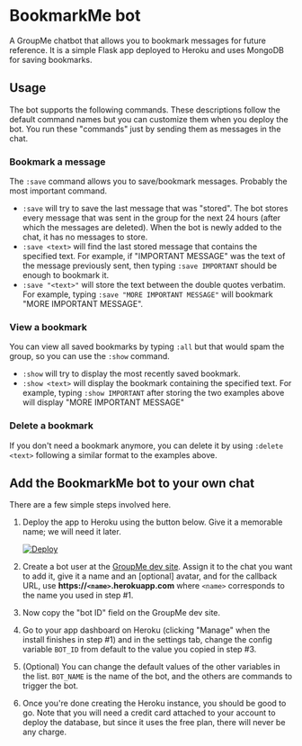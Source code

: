 # BookmarkMe bot
A GroupMe chatbot that allows you to bookmark messages for future reference. It is a simple Flask app deployed to Heroku and uses MongoDB for saving bookmarks.

## Usage
The bot supports the following commands. These descriptions follow the default command names but you can customize them when you deploy the bot. You run these "commands" just by sending them as messages in the chat.
### Bookmark a message
The `:save` command allows you to save/bookmark messages. Probably the most important command.
- `:save` will try to save the last message that was "stored". The bot stores every message that was sent in the group for the next 24 hours (after which the messages are deleted). When the bot is newly added to the chat, it has no messages to store.
- `:save <text>` will find the last stored message that contains the specified text. For example, if "IMPORTANT MESSAGE" was the text of the message previously sent, then typing `:save IMPORTANT` should be enough to bookmark it.
- `:save "<text>"` will store the text between the double quotes verbatim. For example, typing `:save "MORE IMPORTANT MESSAGE"` will bookmark "MORE IMPORTANT MESSAGE".
### View a bookmark
You can view all saved bookmarks by typing `:all` but that would spam the group, so you can use the `:show` command.
- `:show` will try to display the most recently saved bookmark.
- `:show <text>` will display the bookmark containing the specified text. For example, typing `:show IMPORTANT` after storing the two examples above will display "MORE IMPORTANT MESSAGE"
### Delete a bookmark
If you don't need a bookmark anymore, you can delete it by using `:delete <text>` following a similar format to the examples above.

## Add the BookmarkMe bot to your own chat
There are a few simple steps involved here.
1. Deploy the app to Heroku using the button below. Give it a memorable name; we will need it later.

    [![Deploy](https://www.herokucdn.com/deploy/button.svg)](https://heroku.com/deploy)
2. Create a bot user at the [GroupMe dev site](https://dev.groupme.com/bots). Assign it to the chat you want to add it, give it a name and an [optional] avatar, and for the callback URL, use **https://`<name>`.herokuapp.com** where `<name>` corresponds to the name you used in step #1.
3. Now copy the "bot ID" field on the GroupMe dev site.
4. Go to your app dashboard on Heroku (clicking "Manage" when the install finishes in step #1) and in the settings tab, change the config variable `BOT_ID` from default to the value you copied in step #3.
5. (Optional) You can change the default values of the other variables in the list. `BOT_NAME` is the name of the bot, and the others are commands to trigger the bot.
6. Once you're done creating the Heroku instance, you should be good to go. Note that you will need a credit card attached to your account to deploy the database, but since it uses the free plan, there will never be any charge.
